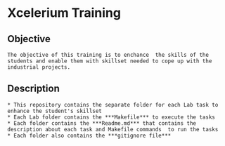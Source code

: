 # Xcelerium Training

## Objective 
    The objective of this training is to enchance  the skills of the students and enable them with skillset needed to cope up with the industrial projects.

## Description
    * This repository contains the separate folder for each Lab task to enhance the student's skillset
    * Each Lab folder contains the ***Makefile*** to execute the tasks
    * Each folder contains the ***Readme.md*** that contains the description about each task and Makefile commands  to run the tasks
    * Each folder also contains the ***gitignore file***